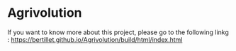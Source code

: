 # Agrivolution
If you want to know more about this project, please go to the following linkg : https://bertillet.github.io/Agrivolution/build/html/index.html
